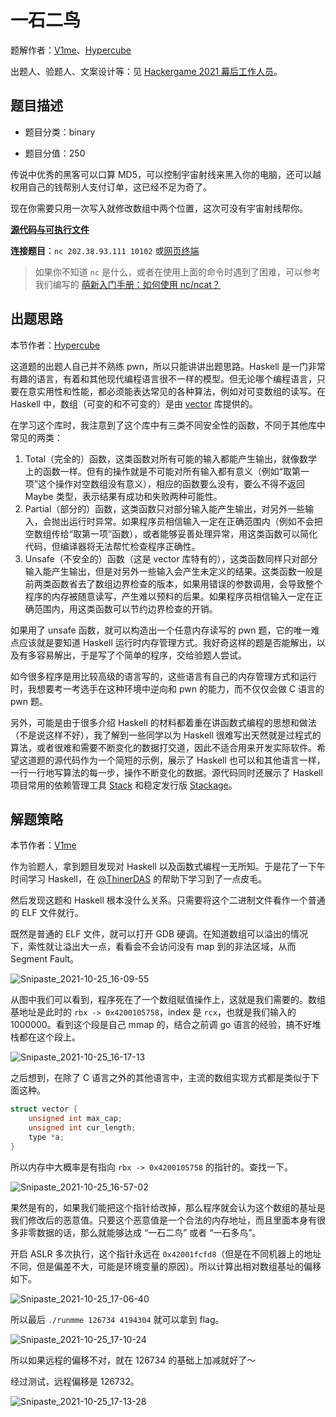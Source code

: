 # 一石二鸟

题解作者：[V1me](https://github.com/Roarcannotprogramming)、[Hypercube](https://0x01.me/)

出题人、验题人、文案设计等：见 [Hackergame 2021 幕后工作人员](../../credits.pdf)。

## 题目描述

- 题目分类：binary

- 题目分值：250

传说中优秀的黑客可以口算 MD5，可以控制宇宙射线来黑入你的电脑，还可以越权用自己的钱帮别人支付订单，这已经不足为奇了。

现在你需要只用一次写入就修改数组中两个位置，这次可没有宇宙射线帮你。

**[源代码与可执行文件](src/一石二鸟.zip)**

**连接题目**：`nc 202.38.93.111 10102` 或[网页终端](http://202.38.93.111:10103/)

> 如果你不知道 `nc` 是什么，或者在使用上面的命令时遇到了困难，可以参考我们编写的 [萌新入门手册：如何使用 nc/ncat？](https://lug.ustc.edu.cn/planet/2019/09/how-to-use-nc/)

## 出题思路

本节作者：[Hypercube](https://0x01.me/)

这道题的出题人自己并不熟练 pwn，所以只能讲讲出题思路。Haskell 是一门非常有趣的语言，有着和其他现代编程语言很不一样的模型。但无论哪个编程语言，只要在意实用性和性能，都必须能表达常见的各种算法，例如对可变数组的读写。在 Haskell 中，数组（可变的和不可变的）是由 [vector](https://www.fpcomplete.com/haskell/library/vector/) 库提供的。

在学习这个库时，我注意到了这个库中有三类不同安全性的函数，不同于其他库中常见的两类：

1. Total（完全的）函数，这类函数对所有可能的输入都能产生输出，就像数学上的函数一样。但有的操作就是不可能对所有输入都有意义（例如“取第一项”这个操作对空数组没有意义），相应的函数要么没有，要么不得不返回 Maybe 类型，表示结果有成功和失败两种可能性。
2. Partial（部分的）函数，这类函数只对部分输入能产生输出，对另外一些输入，会抛出运行时异常。如果程序员相信输入一定在正确范围内（例如不会把空数组传给“取第一项”函数），或者能够妥善处理异常，用这类函数可以简化代码，但编译器将无法帮忙检查程序正确性。
3. Unsafe（不安全的）函数（这是 vector 库特有的），这类函数同样只对部分输入能产生输出，但是对另外一些输入会产生未定义的结果。这类函数一般是前两类函数省去了数组边界检查的版本，如果用错误的参数调用，会导致整个程序的内存被随意读写，产生难以预料的后果。如果程序员相信输入一定在正确范围内，用这类函数可以节约边界检查的开销。

如果用了 unsafe 函数，就可以构造出一个任意内存读写的 pwn 题，它的唯一难点应该就是要知道 Haskell 运行时内存管理方式。我好奇这样的题是否能解出，以及有多容易解出，于是写了个简单的程序，交给验题人尝试。

如今很多程序是用比较高级的语言写的，这些语言有自己的内存管理方式和运行时，我想要考一考选手在这种环境中逆向和 pwn 的能力，而不仅仅会做 C 语言的 pwn 题。

另外，可能是由于很多介绍 Haskell 的材料都着重在讲函数式编程的思想和做法（不是说这样不好），我了解到一些同学以为 Haskell 很难写出天然就是过程式的算法，或者很难和需要不断变化的数据打交道，因此不适合用来开发实际软件。希望这道题的源代码作为一个简短的示例，展示了 Haskell 也可以和其他语言一样，一行一行地写算法的每一步，操作不断变化的数据。源代码同时还展示了 Haskell 项目常用的依赖管理工具 [Stack](https://www.haskellstack.org/) 和稳定发行版 [Stackage](https://www.stackage.org/)。

## 解题策略

本节作者：[V1me](https://github.com/Roarcannotprogramming)

作为验题人，拿到题目发现对 Haskell 以及函数式编程一无所知。于是花了一下午时间学习 Haskell，在 [@ThinerDAS](https://github.com/ThinerDAS) 的帮助下学习到了一点皮毛。

然后发现这题和 Haskell 根本没什么关系。只需要将这个二进制文件看作一个普通的 ELF 文件就行。

既然是普通的 ELF 文件，就可以打开 GDB 硬调。在知道数组可以溢出的情况下，索性就让溢出大一点，看看会不会访问没有 map 到的非法区域，从而 Segment Fault。

![Snipaste_2021-10-25_16-09-55](./img/Snipaste_2021-10-25_16-09-55.png)

从图中我们可以看到，程序死在了一个数组赋值操作上，这就是我们需要的。数组基地址是此时的 `rbx -> 0x4200105758`，index 是 `rcx`，也就是我们输入的 1000000。看到这个段是自己 mmap 的，结合之前调 go 语言的经验，搞不好堆栈都在这个段上。

![Snipaste_2021-10-25_16-17-13](./img/Snipaste_2021-10-25_16-17-13.png)

之后想到，在除了 C 语言之外的其他语言中，主流的数组实现方式都是类似于下面这种。

```c
struct vector {
    unsigned int max_cap;
    unsigned int cur_length;
    type *a;
}
```

所以内存中大概率是有指向 `rbx -> 0x4200105758` 的指针的。查找一下。

![Snipaste_2021-10-25_16-57-02](./img/Snipaste_2021-10-25_16-57-02.png)

果然是有的，如果我们能把这个指针给改掉，那么程序就会认为这个数组的基址是我们修改后的恶意值。只要这个恶意值是一个合法的内存地址，而且里面本身有很多非零数据的话，那么就能够达成 “一石二鸟” 或者 “一石多鸟”。

开启 ASLR 多次执行，这个指针永远在 `0x42001fcfd8`（但是在不同机器上的地址不同，但是偏差不大，可能是环境变量的原因）。所以计算出相对数组基址的偏移如下。

![Snipaste_2021-10-25_17-06-40](./img/Snipaste_2021-10-25_17-06-40.png)

所以最后 `./runmme 126734 4194304` 就可以拿到 flag。

![Snipaste_2021-10-25_17-10-24](./img/Snipaste_2021-10-25_17-10-24.png)

所以如果远程的偏移不对，就在 126734 的基础上加减就好了～

经过测试，远程偏移是 126732。

![Snipaste_2021-10-25_17-13-28](./img/Snipaste_2021-10-25_17-13-28.png)
